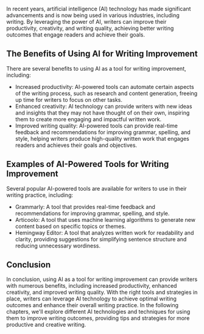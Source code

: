 
In recent years, artificial intelligence (AI) technology has made significant advancements and is now being used in various industries, including writing. By leveraging the power of AI, writers can improve their productivity, creativity, and writing quality, achieving better writing outcomes that engage readers and achieve their goals.

The Benefits of Using AI for Writing Improvement
------------------------------------------------

There are several benefits to using AI as a tool for writing improvement, including:

* Increased productivity: AI-powered tools can automate certain aspects of the writing process, such as research and content generation, freeing up time for writers to focus on other tasks.
* Enhanced creativity: AI technology can provide writers with new ideas and insights that they may not have thought of on their own, inspiring them to create more engaging and impactful written work.
* Improved writing quality: AI-powered tools can provide real-time feedback and recommendations for improving grammar, spelling, and style, helping writers produce high-quality written work that engages readers and achieves their goals and objectives.

Examples of AI-Powered Tools for Writing Improvement
----------------------------------------------------

Several popular AI-powered tools are available for writers to use in their writing practice, including:

* Grammarly: A tool that provides real-time feedback and recommendations for improving grammar, spelling, and style.
* Articoolo: A tool that uses machine learning algorithms to generate new content based on specific topics or themes.
* Hemingway Editor: A tool that analyzes written work for readability and clarity, providing suggestions for simplifying sentence structure and reducing unnecessary wordiness.

Conclusion
----------

In conclusion, using AI as a tool for writing improvement can provide writers with numerous benefits, including increased productivity, enhanced creativity, and improved writing quality. With the right tools and strategies in place, writers can leverage AI technology to achieve optimal writing outcomes and enhance their overall writing practice. In the following chapters, we'll explore different AI technologies and techniques for using them to improve writing outcomes, providing tips and strategies for more productive and creative writing.
